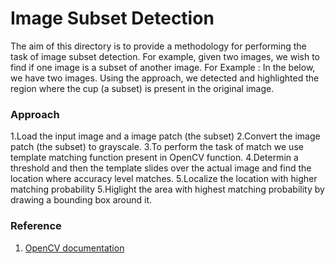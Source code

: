 # Image Subset Detection

The aim of this directory is to provide a methodology for performing the task of image subset detection. For example, given two images, we wish to find if one image is a subset of another image. For Example :
In the below, we have two images. Using the approach, we detected and highlighted the region where the cup (a subset) is present in the original image. 

 
 
### Approach

1.Load the input image and a image patch (the subset)
2.Convert the image patch (the subset) to grayscale.
3.To perform the task of match we use template matching function present in OpenCV function. 
4.Determin a threshold and then the template slides over the actual image and find the location where accuracy level matches.
5.Localize the location with higher matching probability
5.Higlight the area with highest matching probability by drawing a bounding box around it. 
 

### Reference 

1. [OpenCV documentation](https://docs.opencv.org/2.4/doc/tutorials/imgproc/histograms/template_matching/template_matching.html)


